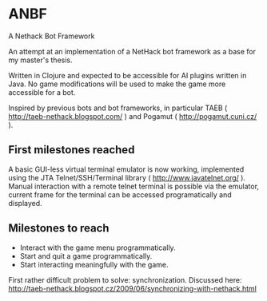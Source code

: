 ANBF
====

A Nethack Bot Framework

An attempt at an implementation of a NetHack bot framework as a base for my master's thesis.

Written in Clojure and expected to be accessible for AI plugins written in Java.  No game modifications will be used to make the game more accessible for a bot.

Inspired by previous bots and bot frameworks, in particular TAEB ( http://taeb-nethack.blogspot.com/ ) and Pogamut ( http://pogamut.cuni.cz/ ).

## First milestones reached

A basic GUI-less virtual terminal emulator is now working, implemented using the JTA Telnet/SSH/Terminal library ( http://www.javatelnet.org/ ).
Manual interaction with a remote telnet terminal is possible via the emulator, current frame for the terminal can be accessed programatically and displayed.

## Milestones to reach

- Interact with the game menu programmatically.
- Start and quit a game programmatically.
- Start interacting meaningfully with the game.

First rather difficult problem to solve: synchronization.  Discussed here: http://taeb-nethack.blogspot.cz/2009/06/synchronizing-with-nethack.html
